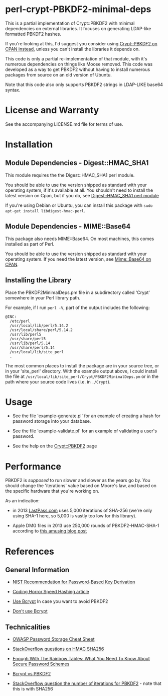 perl-crypt-PBKDF2-minimal-deps
==============================

This is a partial implementation of Crypt::PBKDF2 with minimal dependencies on
external libraries. It focuses on generating LDAP-like formatted PBKDF2 hashes.

If you're looking at this, I'd suggest you consider using [Crypt::PBKDF2 on
CPAN
instead](http://search.cpan.org/~arodland/Crypt-PBKDF2-0.112020/lib/Crypt/PBKDF2.pm),
unless you can't install the libraries it depends on.

This code is only a partial re-implementation of that module, with it's
numerous dependencies on things like Moose removed. This code was developed as
a way to get PBKDF2 without having to install numerous packages from source on
an old version of Ubuntu.

Note that this code also only supports PBKDF2 strings in LDAP-LIKE base64
syntax.

License and Warranty
====================

See the accompanying LICENSE.md file for terms of use.


Installation
============

Module Dependencies - Digest::HMAC_SHA1
---------------------------------------

This module requires the the Digest::HMAC_SHA1 perl module.

You should be able to use the version shipped as standard with your operating
system, if it's available at all. You shouldn't need to install the latest
version on Cpan, but if you do, see [Digest::HMAC_SHA1 perl
module](http://search.cpan.org/~gaas/Digest-HMAC-1.03/)

If you're using Debian or Ubuntu, you can install this package with `sudo
apt-get install libdigest-hmac-perl`.


Module Dependencies - MIME::Base64
----------------------------------

This package also needs MIME::Base64. On most machines, this comes installed
as part of Perl.

You should be able to use the version shipped as standard with your operating
system. If you need the latest version, see [Mime::Base64 on
CPAN](http://search.cpan.org/~gaas/MIME-Base64-3.13/Base64.pm).


Installing the Library
----------------------

Place the PBKDF2MinimalDeps.pm file in a subdirectory called 'Crypt' somewhere
in your Perl library path.

For example, if I run `perl -V`, part of the output includes the following:

    @INC:
      /etc/perl
      /usr/local/lib/perl/5.14.2
      /usr/local/share/perl/5.14.2
      /usr/lib/perl5
      /usr/share/perl5
      /usr/lib/perl/5.14
      /usr/share/perl/5.14
      /usr/local/lib/site_perl
      .
  
The most common places to install the package are in your source tree, or in
your 'site_perl' directory. With the example output above, I could install the
file at `/usr/local/lib/site_perl/Crypt/PBKDF2MinimalDeps.pm` or in the path
where your source code lives (i.e. in `./Crypt`).


Usage
=====

* See the file 'example-generate.pl' for an example of creating a hash for password storage into your database.

* See the file 'example-validate.pl' for an example of validating a user's password.

* See the help on the [Crypt::PBKDF2](http://search.cpan.org/~arodland/Crypt-PBKDF2-0.101170/) page


Performance
===========
PBKDF2 is *supposed* to run slower and slower as the years go by. You should change
the 'iterations' value based on Moore's law, and based on the specific hardware
that you're working on.

As an indication:

* in 2013
  [LastPass.com](https://helpdesk.lastpass.com/security-options/password-iterations-pbkdf2/)
  uses 5,000 iterations of SHA-256 (we're only using SHA-1 here, so 5,000 is vastly too low for this library).

* Apple DMG files in 2013 use 250,000 rounds of PBKDF2-HMAC-SHA-1 according to
  [this amusing blog
  post](http://blog.whitehatsec.com/cracking-aes-256-dmgs-and-epic-self-pwnage/)


References
===========

General Information
-------------------
* [NIST Recommendation for Password-Based Key Derivation](http://csrc.nist.gov/publications/nistpubs/800-132/nist-sp800-132.pdf)

* [Coding Horror Speed Hashing article](http://www.codinghorror.com/blog/2012/04/speed-hashing.html)

* [Use Bcrypt](http://codahale.com/how-to-safely-store-a-password/) In case you want to avoid PBKDF2

* [Don't use Bcrypt](http://www.unlimitednovelty.com/2012/03/dont-use-bcrypt.html)

Technicalities
--------------
* [OWASP Password Storage Cheat Sheet](https://www.owasp.org/index.php/Password_Storage_Cheat_Sheet)

* [StackOverflow questions on HMAC SHA256](http://stackoverflow.com/questions/5781753/perl-code-to-generate-secret-key-for-hmac-sha256-signing)

* [Enough With The Rainbow Tables: What You Need To Know About Secure Password Schemes](http://www.securityfocus.com/blogs/262)

* [Bcrypt vs PBKDF2](http://security.stackexchange.com/questions/4781/do-any-security-experts-recommend-bcrypt-for-password-storage)

* [StackOverflow question the number of iterations for PBKDF2](http://security.stackexchange.com/questions/3959/recommended-of-iterations-when-using-pkbdf2-sha256) - note that this is with SHA256
